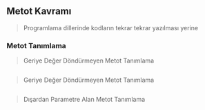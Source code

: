 ## Metot Kavramı ##

> Programlama dillerinde kodların tekrar tekrar yazılması yerine 

### Metot Tanımlama ###

> Geriye Değer Döndürmeyen Metot Tanımlama
>
```csharp

```

> Geriye Değer Döndürmeyen Metot Tanımlama

```csharp

```

> Dışardan Parametre Alan  Metot Tanımlama

```csharp

```
